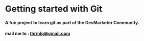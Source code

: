 # Getting started with Git

#### A fun project to learn git as part of the **DevMarketer** Community.

#### mail me to : thrmlp@gmail.com
